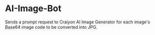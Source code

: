 # AI-Image-Bot
Sends a prompt request to Craiyon AI Image Generator for each image's Base64 image code to be converted into JPG.
